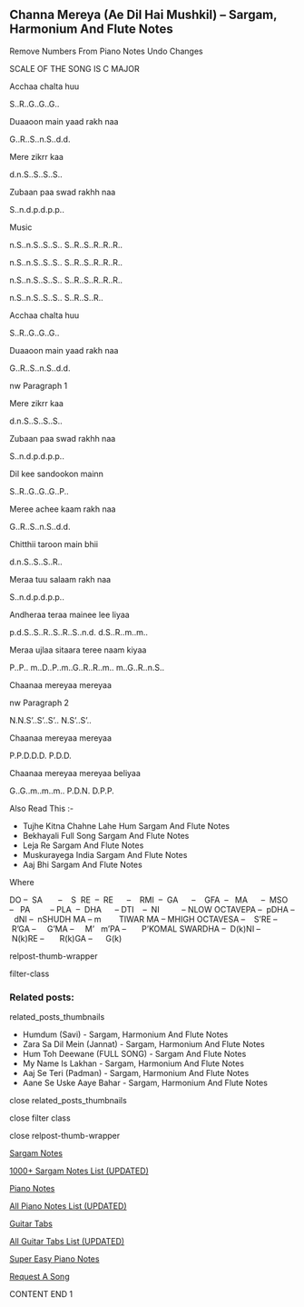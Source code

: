 
## Channa Mereya (Ae Dil Hai Mushkil) – Sargam, Harmonium And Flute Notes

Remove Numbers From Piano Notes
Undo Changes

SCALE OF THE SONG IS C MAJOR

Acchaa chalta huu

S..R..G..G..G..

Duaaoon main yaad rakh naa

G..R..S..n.S..d.d.

Mere zikrr kaa

d.n.S..S..S..S..

Zubaan paa swad rakhh naa

S..n.d.p.d.p.p..

Music

n.S..n.S..S..S.. S..R..S..R..R..R..

n.S..n.S..S..S.. S..R..S..R..R..R..

n.S..n.S..S..S.. S..R..S..R..R..R..

n.S..n.S..S..S.. S..R..S..R..

Acchaa chalta huu

S..R..G..G..G..

Duaaoon main yaad rakh naa

G..R..S..n.S..d.d.

nw Paragraph 1

Mere zikrr kaa

d.n.S..S..S..S..

Zubaan paa swad rakhh naa

S..n.d.p.d.p.p..

Dil kee sandookon mainn

S..R..G..G..G..P..

Meree achee kaam rakh naa

G..R..S..n.S..d.d.

Chitthii taroon main bhii

d.n.S..S..S..R..

Meraa tuu salaam rakh naa

S..n.d.p.d.p.p..

Andheraa teraa mainee lee liyaa

p.d.S..S..R..S..R..S..n.d. d.S..R..m..m..

Meraa ujlaa sitaara teree naam kiyaa

P..P.. m..D..P..m..G..R..R..m.. m..G..R..n.S..

Chaanaa mereyaa mereyaa

nw Paragraph 2

N.N.S’..S’..S’.. N.S’..S’..

Chaanaa mereyaa mereyaa

P.P.D.D.D. P.D.D.

Chaanaa mereyaa mereyaa beliyaa

G..G..m..m..m.. P.D.N. D.P.P.



Also Read This :-



* Tujhe Kitna Chahne Lahe Hum Sargam And Flute Notes
* Bekhayali Full Song Sargam And Flute Notes
* Leja Re Sargam And Flute Notes
* Muskurayega India Sargam And Flute Notes
* Aaj Bhi Sargam And Flute Notes

Where



DO –  SA       –    S  RE  –  RE      –    RMI  –  GA      –    GFA  –   MA      –  MSO  –   PA         – PLA  –  DHA      – DTI    –  NI          – NLOW OCTAVEPA –  pDHA –  dNI –  nSHUDH MA – m        TIWAR MA – MHIGH OCTAVESA –    S’RE –     R’GA –     G’MA –     M’   m’PA –       P’KOMAL SWARDHA –  D(k)NI –       N(k)RE –       R(k)GA –      G(k)



relpost-thumb-wrapper

filter-class

### Related posts:

related_posts_thumbnails

* Humdum (Savi) - Sargam, Harmonium And Flute Notes
* Zara Sa Dil Mein (Jannat) - Sargam, Harmonium And Flute Notes
* Hum Toh Deewane (FULL SONG) - Sargam And Flute Notes
* My Name Is Lakhan - Sargam, Harmonium And Flute Notes
* Aaj Se Teri (Padman) - Sargam, Harmonium And Flute Notes
* Aane Se Uske Aaye Bahar - Sargam, Harmonium And Flute Notes

close related_posts_thumbnails

close filter class

close relpost-thumb-wrapper

[Sargam Notes](https://www.notationsworld.com/sargam-notes.html)

[1000+ Sargam Notes List (UPDATED)](https://www.notationsworld.com/all-songs-list-sargam-notes.html)

[Piano Notes](https://www.notationsworld.com/piano-notes.html)

[All Piano Notes List (UPDATED)](https://www.notationsworld.com/all-songs-list-piano-notes.html)

[Guitar Tabs](https://www.notationsworld.com/guitar-tabs.html)

[All Guitar Tabs List (UPDATED)](https://www.notationsworld.com/all-songs-list-guitar-tabs.html)

[Super Easy Piano Notes](https://studywall.in/)

[Request A Song](https://www.notationsworld.com/request-a-song.html)

CONTENT END 1

